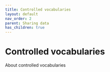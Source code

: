 ```yaml
---
title: Controlled vocabularies
layout: default
nav_order: 2
parent: Sharing data
has_children: true
---
```


# Controlled vocabularies

About controlled vocabularies